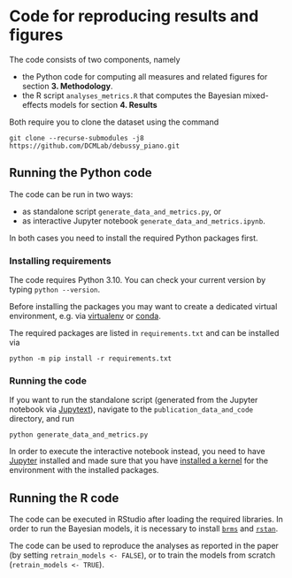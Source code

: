 # Code for reproducing results and figures

The code consists of two components, namely

* the Python code for computing all measures and related figures for section **3. Methodology**.
* the R script `analyses_metrics.R` that computes the Bayesian mixed-effects models for section
  **4. Results**

Both require you to clone the dataset using the command

    git clone --recurse-submodules -j8 https://github.com/DCMLab/debussy_piano.git

## Running the Python code

The code can be run in two ways:

* as standalone script `generate_data_and_metrics.py`, or
* as interactive Jupyter notebook `generate_data_and_metrics.ipynb`.

In both cases you need to install the required Python packages first.

### Installing requirements

The code requires Python 3.10. You can check your current version by typing `python --version`.

Before installing the packages you may want to create a dedicated virtual environment, e.g. via
[virtualenv](www.virtualenv.org) or [conda](www.conda.io).

The required packages are listed in `requirements.txt` and can be installed via

    python -m pip install -r requirements.txt

### Running the code

If you want to run the standalone script (generated from the Jupyter notebook via 
[Jupytext](jupytext.readthedocs.io/)), navigate to the `publication_data_and_code` directory,
and run

    python generate_data_and_metrics.py

In order to execute the interactive notebook instead, you need to have [Jupyter](http://jupyter.org/install) installed and made sure that you have [installed a kernel](https://ipython.readthedocs.io/en/latest/install/kernel_install.html#kernels-for-different-environments) for the environment with the installed packages.


## Running the R code

The code can be executed in RStudio after loading the required libraries. In order to run the Bayesian models, it is necessary to install [`brms`](https://cran.r-project.org/web/packages/brms/readme/README.html) and [`rstan`](https://github.com/stan-dev/rstan/wiki/RStan-Getting-Started).

The code can be used to reproduce the analyses as reported in the paper (by setting `retrain_models <- FALSE`), or to train the models from scratch (`retrain_models <- TRUE`).
